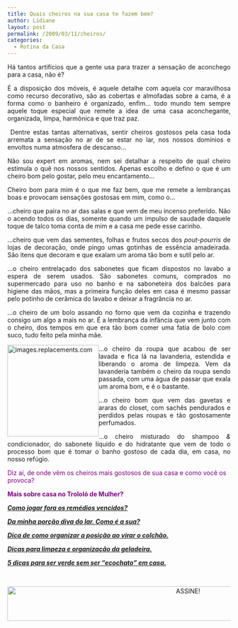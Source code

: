 ```yaml
---
title: Quais cheiros na sua casa te fazem bem?
author: Lidiane
layout: post
permalink: /2009/03/11/cheiros/
categories:
  - Rotina da Casa
---
```

<p style="text-align: justify;">
  Há tantos artifícios que a gente usa para trazer a sensação de aconchego para a casa, não é?
</p>

<p style="text-align: justify;">
  É a disposição dos móveis, é aquele detalhe com aquela cor maravilhosa como recurso decorativo, são as cobertas e almofadas sobre a cama, é a forma como o banheiro é organizado, enfim… todo mundo tem sempre aquele toque especial que remete a idea de uma casa aconchegante, organizada, limpa, harmônica e que traz paz.
</p>

<p style="text-align: justify;">
   Dentre estas tantas alternativas, sentir cheiros gostosos pela casa toda arremata a sensação no ar de se estar no lar, nos nossos domínios e envoltos numa atmosfera de descanso…
</p>

<p style="text-align: justify;">
  Não sou expert em aromas, nem sei detalhar a respeito de qual cheiro estimula o quê nos nossos sentidos. Apenas escolho e defino o que é um cheiro bom pelo gostar, pelo meu encantamento…
</p>

<p style="text-align: justify;">
  Cheiro bom para mim é o que me faz bem, que me remete a lembranças boas e provocam sensações gostosas em mim, como o…
</p>

<p style="text-align: justify;">
  …cheiro que paira no ar das salas e que vem de meu incenso preferido. Não o acendo todos os dias, somente quando um impulso de saudade daquele toque de talco toma conta de mim e a casa me pede esse carinho.
</p>

<p style="text-align: justify;">
  …cheiro que vem das sementes, folhas e frutos secos dos <em>pout-pourris</em> de lojas de decoração, onde pingo umas gotinhas de essência amadeirada. São itens que decoram e que exalam um aroma tão bom e sutil pelo ar.
</p>

<p style="text-align: justify;">
  …o cheiro entrelaçado dos sabonetes que ficam dispostos no lavabo a espera de serem usados. São sabonetes comuns, comprados no supermercado para uso no banho e na saboneteira dos balcões para higiene das mãos, mas a primeira função deles em casa é mesmo passar pelo potinho de cerâmica do lavabo e deixar a fragrância no ar.
</p>

<p style="text-align: justify;">
  …o cheiro de um bolo assando no forno que vem da cozinha e trazendo consigo um algo a mais no ar. É a lembrança da infância que vem junto com o cheiro, dos tempos em que era tão bom comer uma fatia de bolo com suco, tudo feito pela minha mãe.
</p>

<p style="text-align: justify;">
  <img style="display: inline; margin-left: 0; margin-right: 0;" title="images.replacements.com" src="http://images.replacements.com/images/images5/china/C/artaffects_times_of_our_lives_no_box_P0000012675S0009T2.jpg" alt="images.replacements.com" width="206" height="207" align="left" /> …o cheiro da roupa que acabou de ser lavada e fica lá na lavanderia, estendida e liberando o aroma de limpeza. Vem da lavanderia também o cheiro da roupa sendo passada, com uma água de passar que exala um aroma bom, e é o bastante.
</p>

<p style="text-align: justify;">
  …o cheiro bom que vem das gavetas e araras do closet, com sachês pendurados e perdidos pelas roupas e tão gostosamente perfumados.
</p>

<p style="text-align: justify;">
  …o cheiro misturado do shampoo <em>&</em> condicionador, do sabonete líquido e do hidratante que vem de todo o processo bom que é tomar o banho gostoso de cada dia, em casa, no nosso refúgio.
</p>

<span style="color: #800080;">Diz aí, de onde vêm os cheiros mais gostosos de sua casa e como você os provoca?</span>

<span style="color: #800080;"><strong>Mais sobre casa no Trololó de Mulher?</strong></span>

<span style="color: #800080;"><strong><em><a href="http://www.trololodemulher.com.br/2010/07/09/descartando-remedios-vencidos/" target="_self">Como jogar fora os remédios vencidos?</a></em></strong></span>

<span style="color: #800080;"><strong><em><a href="http://www.trololodemulher.com.br/2010/02/04/dicas-tarefas-domesticas/" target="_self">Da minha porção diva do lar. Como é a sua?</a></em></strong></span>

<span style="color: #800080;"><strong><em><a href="http://www.trololodemulher.com.br/2009/12/15/dica-como-virar-colchao/" target="_self">Dica de como organizar a posição ao virar o colchão.</a></em></strong></span>

<span style="color: #800080;"><strong><em><a href="http://www.trololodemulher.com.br/2009/04/21/limpeza-organizacao-geladeira/" target="_self">Dicas para limpeza e organização da geladeira.</a></em></strong></span>

<span style="color: #800080;"><strong><em><a href="http://www.trololodemulher.com.br/2009/02/04/5-dicas-para-ser-verde-em-casa/" target="_self">5 dicas para ser verde sem ser &#8220;ecochato&#8221; em casa.</a></em></strong></span>

&nbsp;

<p align="center">
  <a href="http://feedburner.google.com/fb/a/mailverify?uri=blogBichaFemea&loc=en_US" target="_blank" rel="noopener noreferrer"><img class="alignnone size-full wp-image-10439" src="https://www.trololodemulher.com.br/2014/09/ASSINE.png" alt="ASSINE!" width="800" height="78" /></a>
</p>